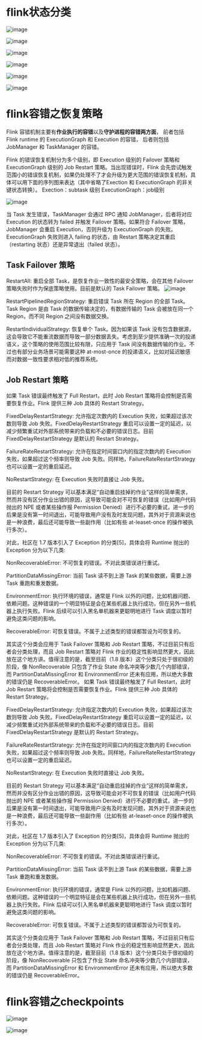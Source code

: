 
# flink状态分类

![image](https://user-images.githubusercontent.com/42630862/141883160-6e4ab5ad-58ff-4a54-8446-e3ed8635aa9a.png)

![image](https://user-images.githubusercontent.com/42630862/141883198-eb90afac-8448-468a-930a-9005f1cd54ea.png)

![image](https://user-images.githubusercontent.com/42630862/141883229-adb92fee-4f83-41d6-b39b-8769bdc82897.png)

![image](https://user-images.githubusercontent.com/42630862/141883990-ce9407a4-0121-46bb-aa06-67d38a0b8532.png)

![image](https://user-images.githubusercontent.com/42630862/141884018-3d6cd985-9f09-40ed-9a3b-c5b3fd8c9d2b.png)

![image](https://user-images.githubusercontent.com/42630862/141885065-80b71e5a-89ec-484a-a808-e2ec8314ade2.png)


# flink容错之恢复策略

Flink 容错机制主要有**作业执行的容错**以及**守护进程的容错两方面**，
前者包括 Flink runtime 的 ExecutionGraph 和 Execution 的容错，
后者则包括 JobManager 和 TaskManager 的容错。

Flink 的错误恢复机制分为多个级别，即 Execution 级别的 Failover 策略和 ExecutionGraph 级别的 Job Restart 策略。当出现错误时，Flink 会先尝试触发范围小的错误恢复机制，如果仍处理不了才会升级为更大范围的错误恢复机制，具体可以用下面的序列图来表达（其中省略了Exection 和 ExecutionGraph 的非关键状态转换）。
Exection：subtask 级别
ExecutionGraph：job级别

![image](https://user-images.githubusercontent.com/42630862/141889823-47de164a-5bdf-45a5-b0be-d887af69975e.png)

当 Task 发生错误，TaskManager 会通过 RPC 通知 JobManager，后者将对应 Execution 的状态转为 failed 并触发 Failover 策略。如果符合 Failover 策略，JobManager 会重启 Execution，否则升级为 ExecutionGraph 的失败。ExecutionGraph 失败则进入 failing 的状态，由 Restart 策略决定其重启（restarting 状态）还是异常退出（failed 状态）。

## Task Failover 策略

RestartAll: 重启全部 Task，是恢复作业一致性的最安全策略，会在其他 Failover 策略失败时作为保底策略使用。目前是默认的 Task Failover 策略。
![image](https://user-images.githubusercontent.com/42630862/141890046-5c8d87e4-4ae0-40a7-af81-fc3daef9fa85.png)

RestartPipelinedRegionStrategy: 重启错误 Task 所在 Region 的全部 Task。Task Region 是由 Task 的数据传输决定的，有数据传输的 Task 会被放在同一个 Region，而不同 Region 之间没有数据交换。

RestartIndividualStrategy: 恢复单个 Task。因为如果该 Task 没有包含数据源，这会导致它不能重流数据而导致一部分数据丢失。考虑到至少提供准确一次的投递语义，这个策略的使用范围比较有限，只应用于 Task 间没有数据传输的作业。不过也有部分业务场景可能需要这种 at-most-once 的投递语义，比如对延迟敏感而对数据一致性要求相对低的推荐系统。


## Job Restart 策略
如果 Task 错误最终触发了 Full Restart，此时 Job Restart 策略将会控制是否需要恢复作业。Flink 提供三种 Job 具体的 Restart Strategy。

FixedDelayRestartStrategy: 允许指定次数内的 Execution 失败，如果超过该次数则导致 Job 失败。FixedDelayRestartStrategy 重启可以设置一定的延迟，以减少频繁重试对外部系统带来的负载和不必要的错误日志。目前 FixedDelayRestartStrategy 是默认的 Restart Strategy。

FailureRateRestartStrategy: 允许在指定时间窗口内的指定次数内的 Execution 失败，如果超过这个频率则导致 Job 失败。同样地，FailureRateRestartStrategy 也可以设置一定的重启延迟。

NoRestartStrategy: 在 Execution 失败时直接让 Job 失败。

目前的 Restart Strategy 可以基本满足“自动重启挂掉的作业”这样的简单需求，然而并没有区分作业出错的原因，这导致可能会对不可恢复的错误（比如用户代码抛出的 NPE 或者某些操作报 Permission Denied）进行不必要的重试，进一步的后果是没有第一时间退出，可能导致用户没有及时发现问题，其外对于资源来说也是一种浪费，最后还可能导致一些副作用（比如有些 at-leaset-once 的操作被执行多次）。

对此，社区在 1.7 版本引入了 Exception 的分类[5]，具体会将 Runtime 抛出的 Exception 分为以下几类:

NonRecoverableError: 不可恢复的错误。不对此类错误进行重试。

PartitionDataMissingError: 当前 Task 读不到上游 Task 的某些数据，需要上游 Task 重跑和重发数据。

EnvironmentError: 执行环境的错误，通常是 Flink 以外的问题，比如机器问题、依赖问题。这种错误的一个明显特征是会在某些机器上执行成功，但在另外一些机器上执行失败。Flink 后续可以引入黑名单机器来更聪明地进行 Task 调度以暂时避免这类问题的影响。

RecoverableError: 可恢复错误。不属于上述类型的错误都暂设为可恢复的。

其实这个分类会应用于 Task Failover 策略和 Job Restart 策略，不过目前只有后者会分类处理，而且 Job Restart 策略对 Flink 作业的稳定性影响显然更大，因此放在这个地方讲。值得注意的是，截至目前（1.8 版本）这个分类只处于很初级的阶段，像 NonRecoverable 只包含了作业 State 命名冲突等少数几个内部错误，而 PartitionDataMissingError 和 EnvironmentError 还未有应用，所以绝大多数的错误仍是 RecoverableError。
如果 Task 错误最终触发了 Full Restart，此时 Job Restart 策略将会控制是否需要恢复作业。Flink 提供三种 Job 具体的 Restart Strategy。

FixedDelayRestartStrategy: 允许指定次数内的 Execution 失败，如果超过该次数则导致 Job 失败。FixedDelayRestartStrategy 重启可以设置一定的延迟，以减少频繁重试对外部系统带来的负载和不必要的错误日志。目前 FixedDelayRestartStrategy 是默认的 Restart Strategy。

FailureRateRestartStrategy: 允许在指定时间窗口内的指定次数内的 Execution 失败，如果超过这个频率则导致 Job 失败。同样地，FailureRateRestartStrategy 也可以设置一定的重启延迟。

NoRestartStrategy: 在 Execution 失败时直接让 Job 失败。

目前的 Restart Strategy 可以基本满足“自动重启挂掉的作业”这样的简单需求，然而并没有区分作业出错的原因，这导致可能会对不可恢复的错误（比如用户代码抛出的 NPE 或者某些操作报 Permission Denied）进行不必要的重试，进一步的后果是没有第一时间退出，可能导致用户没有及时发现问题，其外对于资源来说也是一种浪费，最后还可能导致一些副作用（比如有些 at-leaset-once 的操作被执行多次）。

对此，社区在 1.7 版本引入了 Exception 的分类[5]，具体会将 Runtime 抛出的 Exception 分为以下几类:

NonRecoverableError: 不可恢复的错误。不对此类错误进行重试。

PartitionDataMissingError: 当前 Task 读不到上游 Task 的某些数据，需要上游 Task 重跑和重发数据。

EnvironmentError: 执行环境的错误，通常是 Flink 以外的问题，比如机器问题、依赖问题。这种错误的一个明显特征是会在某些机器上执行成功，但在另外一些机器上执行失败。Flink 后续可以引入黑名单机器来更聪明地进行 Task 调度以暂时避免这类问题的影响。

RecoverableError: 可恢复错误。不属于上述类型的错误都暂设为可恢复的。
     
其实这个分类会应用于 Task Failover 策略和 Job Restart 策略，不过目前只有后者会分类处理，而且 Job Restart 策略对 Flink 作业的稳定性影响显然更大，因此放在这个地方讲。值得注意的是，截至目前（1.8 版本）这个分类只处于很初级的阶段，像 NonRecoverable 只包含了作业 State 命名冲突等少数几个内部错误，而 PartitionDataMissingError 和 EnvironmentError 还未有应用，所以绝大多数的错误仍是 RecoverableError。


# flink容错之checkpoints

![image](https://user-images.githubusercontent.com/42630862/158554336-6e22cdc3-7e75-4f8e-9740-43e932a7043e.png)
 
 ![image](https://user-images.githubusercontent.com/42630862/158729012-0a164857-aa52-42ee-9324-11d561f4b8c3.png)





